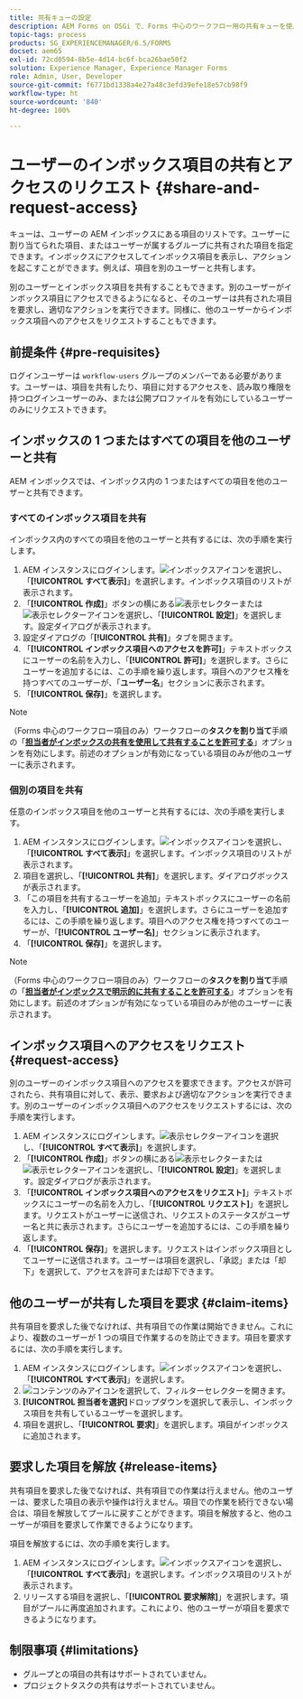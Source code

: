 ```yaml
---
title: 共有キューの設定
description: AEM Forms on OSGi で、Forms 中心のワークフロー用の共有キューを使用する方法を説明します。
topic-tags: process
products: SG_EXPERIENCEMANAGER/6.5/FORMS
docset: aem65
exl-id: 72cd0594-8b5e-4d14-bc6f-bca26bae50f2
solution: Experience Manager, Experience Manager Forms
role: Admin, User, Developer
source-git-commit: f6771bd1338a4e27a48c3efd39efe18e57cb98f9
workflow-type: ht
source-wordcount: '840'
ht-degree: 100%

---
```


# ユーザーのインボックス項目の共有とアクセスのリクエスト {#share-and-request-access}

キューは、ユーザーの AEM インボックスにある項目のリストです。ユーザーに割り当てられた項目、またはユーザーが属するグループに共有された項目を指定できます。インボックスにアクセスしてインボックス項目を表示し、アクションを起こすことができます。例えば、項目を別のユーザーと共有します。

別のユーザーとインボックス項目を共有することもできます。別のユーザーがインボックス項目にアクセスできるようになると、そのユーザーは共有された項目を要求し、適切なアクションを実行できます。同様に、他のユーザーからインボックス項目へのアクセスをリクエストすることもできます。

## 前提条件 {#pre-requisites}

ログインユーザーは `workflow-users` グループのメンバーである必要があります。ユーザーは、項目を共有したり、項目に対するアクセスを、読み取り権限を持つログインユーザーのみ、または公開プロファイルを有効にしているユーザーのみにリクエストできます。

## インボックスの 1 つまたはすべての項目を他のユーザーと共有

AEM インボックスでは、インボックス内の 1 つまたはすべての項目を他のユーザーと共有できます。

### すべてのインボックス項目を共有

インボックス内のすべての項目を他のユーザーと共有するには、次の手順を実行します。

1. AEM インスタンスにログインします。![インボックス](assets/bell.svg)アイコンを選択し、「**[!UICONTROL すべて表示]**」を選択します。インボックス項目のリストが表示されます。
1. 「**[!UICONTROL 作成]**」ボタンの横にある![表示セレクター](assets/viewlist.svg)または ![表示セレクター](assets/calendar.svg)アイコンを選択し、「**[!UICONTROL 設定]**」を選択します。設定ダイアログが表示されます。
1. 設定ダイアログの「**[!UICONTROL 共有]**」タブを開きます。
1. 「**[!UICONTROL インボックス項目へのアクセスを許可]**」テキストボックスにユーザーの名前を入力し、「**[!UICONTROL 許可]**」を選択します。さらにユーザーを追加するには、この手順を繰り返します。項目へのアクセス権を持つすべてのユーザーが、「**ユーザー名**」セクションに表示されます。
1. 「**[!UICONTROL 保存]**」を選択します。

>[!NOTE]
>
>（Forms 中心のワークフロー項目のみ）ワークフローの&#x200B;**タスクを割り当て**&#x200B;手順の「**[担当者がインボックスの共有を使用して共有することを許可する](aem-forms-workflow-step-reference.md)**」オプションを有効にします。前述のオプションが有効になっている項目のみが他のユーザーに表示されます。

### 個別の項目を共有

任意のインボックス項目を他のユーザーと共有するには、次の手順を実行します。

1. AEM インスタンスにログインします。![インボックス](assets/bell.svg)アイコンを選択し、「**[!UICONTROL すべて表示]**」を選択します。インボックス項目のリストが表示されます。
1. 項目を選択し、「**[!UICONTROL 共有]**」を選択します。ダイアログボックスが表示されます。
1. 「この項目を共有するユーザーを追加」テキストボックスにユーザーの名前を入力し、「**[!UICONTROL 追加]**」を選択します。さらにユーザーを追加するには、この手順を繰り返します。項目へのアクセス権を持つすべてのユーザーが、「**[!UICONTROL ユーザー名]**」セクションに表示されます。
1. 「**[!UICONTROL 保存]**」を選択します。


>[!NOTE]
>
>（Forms 中心のワークフロー項目のみ）ワークフローの&#x200B;**タスクを割り当て**&#x200B;手順の「**[担当者がインボックスで明示的に共有することを許可する](aem-forms-workflow-step-reference.md)**」オプションを有効にします。前述のオプションが有効になっている項目のみが他のユーザーに表示されます。

## インボックス項目へのアクセスをリクエスト {#request-access}

別のユーザーのインボックス項目へのアクセスを要求できます。アクセスが許可されたら、共有項目に対して、表示、要求および適切なアクションを実行できます。別のユーザーのインボックス項目へのアクセスをリクエストするには、次の手順を実行します。

1. AEM インスタンスにログインします。![表示セレクター](assets/bell.svg)アイコンを選択し、「**[!UICONTROL すべて表示]**」を選択します。
1. 「**[!UICONTROL 作成]**」ボタンの横にある![表示セレクター](assets/viewlist.svg)または ![表示セレクター](assets/calendar.svg)アイコンを選択し、「**[!UICONTROL 設定]**」を選択します。設定ダイアログが表示されます。
1. 「**[!UICONTROL インボックス項目へのアクセスをリクエスト]**」テキストボックスにユーザーの名前を入力し、「**[!UICONTROL リクエスト]**」を選択します。リクエストがユーザーに送信され、リクエストのステータスがユーザー名と共に表示されます。さらにユーザーを追加するには、この手順を繰り返します。
1. 「**[!UICONTROL 保存]**」を選択します。リクエストはインボックス項目としてユーザーに送信されます。ユーザーは項目を選択し、「承認」または「却下」を選択して、アクセスを許可または却下できます。


## 他のユーザーが共有した項目を要求 {#claim-items}

共有項目を要求した後でなければ、共有項目での作業は開始できません。これにより、複数のユーザーが 1 つの項目で作業するのを防止できます。項目を要求するには、次の手順を実行します。

1. AEM インスタンスにログインします。![インボックス](assets/bell.svg)アイコンを選択し、「**[!UICONTROL すべて表示]**」を選択します。
1. ![コンテンツのみ](assets/railleft.svg)アイコンを選択して、フィルターセレクターを開きます。
1. **[!UICONTROL 担当者を選択]**&#x200B;ドロップダウンを選択して表示し、インボックス項目を共有しているユーザーを選択します。
1. 項目を選択し、「**[!UICONTROL 要求]**」を選択します。項目がインボックスに追加されます。

## 要求した項目を解放 {#release-items}

共有項目を要求した後でなければ、共有項目での作業は行えません。他のユーザーは、要求した項目の表示や操作は行えません。項目での作業を続行できない場合は、項目を解放してプールに戻すことができます。項目を解放すると、他のユーザーが項目を要求して作業できるようになります。

項目を解放するには、次の手順を実行します。

1. AEM インスタンスにログインします。![インボックス](assets/bell.svg)アイコンを選択し、「**[!UICONTROL すべて表示]**」を選択します。インボックス項目のリストが表示されます。
1. リリースする項目を選択し、「**[!UICONTROL 要求解除]**」を選択します。項目がプールに再度追加されます。これにより、他のユーザーが項目を要求できるようになります。

## 制限事項 {#limitations}

* グループとの項目の共有はサポートされていません。
* プロジェクトタスクの共有はサポートされていません。
